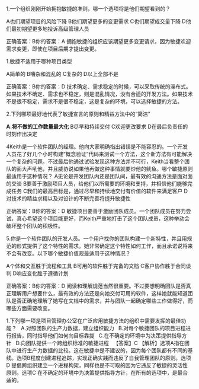 1.一个组织刚刚开始拥抱敏捷的准则，哪一个选项将是他们期望看到的？

A也们期望项目的风险下降
B他们期望更多的变更需求
C也们期望成交量下降
D他们最初期望更多地投诉高级管理人员

正确答案：B你的答案：A
拥抱敏捷的组织应该期望更多变更请求，因为敏捷欢迎需求变更，即使在项目后期才提出变更。

1.敏捷不适用于哪种项目类型

A简单的
B嘈杂和混乱的
C复杂的
D以上全部不是

正确答案：B你的答案：D
技术确定、需求稳定的时候，可以采取传统的澡布式。如果技术不确定、需求也不稳定，则是混乱情况，没有合适的开发方法。如果技术不是很不稳定，需求不是很不稳定，这是复杂的环境，可以选择敏捷的方法。

2.下列哪项最好地代表了敏捷宣言的原则和精益方法中的“简洁”

**A.将不做的工作数量最大化**
B尽早和持续交付
C欢迎更改要求
D在最后负责任的时刻作出决定

4Keith是一个软件团队的经理。他向大家明确指出错误是不能容忍的。一个开发人员花了好几个小时构建“概念验证”代码来测试一个方法，这个新方法有可能解决一个复杂的问题。不过最后他通过试验发现这种方法并不可行，Keith当看整个团队的面大声吼他，并且威协说如果他再做这种事情就要炒他的鱿鱼。哪个敏捷原则最适用于这种情况？
A无论是开发团队内还是团队间，最有效的沟通方法是面对面的交谈
B要善于激励项目人员，给他们以所需要的环境和支持，并相信他们能够完成任务
C我们的最高目标是，通过尽早和持续地交付有价值的软件来满足客户
D对技术的精益求精以及对设计的不断完善将提升敏捷性

正确答案：B你的答案：D
敏捷项目要善于激励团队成员。一个团队成员在努力尝试，真心希望这个项目能更好，而Keith严重地打击了这个团队成员，这种举动会破坏整个团队的积极性。

5.你是一个软件团队的开发人员。一个用户找你的团队构建一个新特性，并且用规范的形式提供了这个特性的需求。她非常确定这个特性如何工作，而且承诺说将来不会有改变。以下哪个敏捷价值观最适用于这种情况？

A个体和交互胜于流程和工具
B可用的软件胜于完备的文档
C客户协作胜于合同谈判
D响应变化胜于遵循计划

正确答案：B你的答案：D
阅读和理解规范当然很重要。不过要想明确团队是否真正理解用户想要什么，最有效的方法还是向她交付可用的软件，这样她就能知道团队是否正确地理解了她写在文档中的需求，并与团队一起确定哪些工作做得好，而哪些方面需要改变。


1.下列哪一项是项目管理办公室在广泛应用敏捷方法的组织中需要发挥的最佳功能？  
A.对照团队的生产力数据，建立组织能力  
B.对每个敏捷团队的项目进程进行报告，同时指导他们如何向目标靠拢  
C.在不确定的环境中为决策提供指导方针  
D.向团队提供一个跨组织标准的敏捷进程  
【答案】C 【解析】选项A指在团队中进行生产力数据的比较。这在敏捷中是不建议的，因为每个团队都有不同的基线。选项B程度创建进程追踪，实现正确实践而违反了自我管理团队的原则。选项D 提倡跨组织建立一个进程构架，同样也是不可取的因为它违反了敏捷的灵活性原则。选项C 在不确定的环境中为决策提供指导方针，在所有的选项中，是最合适的。
